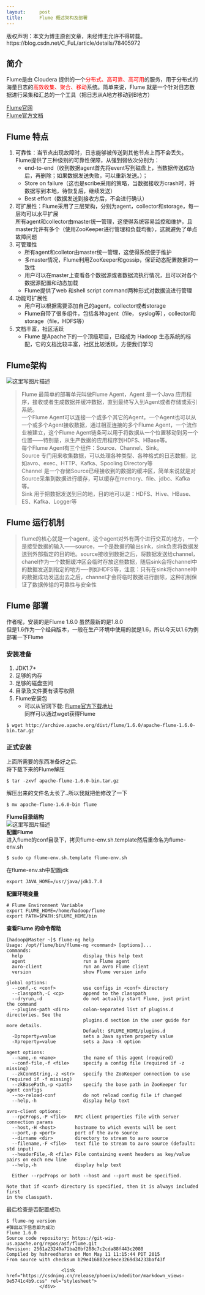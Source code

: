 ```yaml
---
layout:     post
title:      Flume 概述架构及部署
---
```

<div id="article_content" class="article_content clearfix csdn-tracking-statistics" data-pid="blog" data-mod="popu_307" data-dsm="post">
								<div class="article-copyright">
					版权声明：本文为博主原创文章，未经博主允许不得转载。					https://blog.csdn.net/C_FuL/article/details/78405972				</div>
								            <div id="content_views" class="markdown_views prism-atom-one-dark">
							<!-- flowchart 箭头图标 勿删 -->
							<svg xmlns="http://www.w3.org/2000/svg" style="display: none;"><path stroke-linecap="round" d="M5,0 0,2.5 5,5z" id="raphael-marker-block" style="-webkit-tap-highlight-color: rgba(0, 0, 0, 0);"></path></svg>
							<h2 id="简介">简介</h2>

<p>Flume是由 Cloudera 提供的一个<font color="red">分布式、高可靠、高可用</font>的服务，用于分布式的海量日志的<font color="red">高效收集、聚合、移动</font>系统。简单来说，Flume 就是一个针对日志数据进行采集和汇总的一个工具（把日志从A地方移动到B地方）</p>

<p><a href="http://flume.apache.org/" rel="nofollow" target="_blank">Flume官网</a> <br>
<a href="http://flume.apache.org/FlumeUserGuide.html" rel="nofollow" target="_blank">Flume官方文档</a></p>



<h2 id="flume-特点">Flume 特点</h2>

<ol>
<li>可靠性：当节点出现故障时，日志能够被传送到其他节点上而不会丢失。Flume提供了三种级别的可靠性保障，从强到弱依次分别为： <br>
<ul><li>end-to-end（收到数据agent首先将event写到磁盘上，当数据传送成功后，再删除；如果数据发送失败，可以重新发送。）；</li>
<li>Store on failure（这也是scribe采用的策略，当数据接收方crash时，将数据写到本地，待恢复后，继续发送）</li>
<li>Best effort（数据发送到接收方后，不会进行确认）</li></ul></li>
<li>可扩展性：Flume采用了三层架构，分别为agent，collector和storage，每一层均可以水平扩展 <br>
所有agent和collector由master统一管理，这使得系统容易监控和维护，且master允许有多个（使用ZooKeeper进行管理和负载均衡），这就避免了单点故障问题</li>
<li>可管理性 <br>
<ul><li>所有agent和colletor由master统一管理，这使得系统便于维护</li>
<li>多master情况，Flume利用ZooKeeper和gossip，保证动态配置数据的一致性</li>
<li>用户可以在master上查看各个数据源或者数据流执行情况，且可以对各个数据源配置和动态加载</li>
<li>Flume提供了web 和shell script command两种形式对数据流进行管理</li></ul></li>
<li>功能可扩展性 <br>
<ul><li>用户可以根据需要添加自己的agent，collector或者storage</li>
<li>Flume自带了很多组件，包括各种agent（file， syslog等），collector和storage（file，HDFS等）</li></ul></li>
<li>文档丰富，社区活跃 <br>
<ul><li>Flume 是Apache下的一个顶级项目，已经成为 Hadoop 生态系统的标配，它的文档比较丰富，社区比较活跃，方便我们学习</li></ul></li>
</ol>



<h2 id="flume架构">Flume架构</h2>

<p><img src="https://img-blog.csdn.net/20171031171309814?watermark/2/text/aHR0cDovL2Jsb2cuY3Nkbi5uZXQvQ19GdUw=/font/5a6L5L2T/fontsize/400/fill/I0JBQkFCMA==/dissolve/70/gravity/SouthEast" alt="这里写图片描述" title=""></p>

<blockquote>
  <p>Flume 最简单的部署单元叫做Flume Agent，Agent 是一个Java 应用程序，接收或者生成数据并缓冲数据，直到最终写入到Agent或者存储或索引系统。 <br>
  一个Flume Agent可以连接一个或多个其它的Agent，一个Agent也可以从一个或多个Agent接收数据，通过相互连接的多个Flume Agent，一个流作业被建立，这个Flume Agent链条可以用于将数据从一个位置移动到另一个位置——特别是，从生产数据的应用程序到HDFS、HBase等。 <br>
  每个Flume Agent有三个组件：Source、Channel、Sink。 <br>
  Source 专门用来收集数据，可以处理各种类型、各种格式的日志数据，比如avro、exec、HTTP、Kafka、Spooling Directory等 <br>
  Channel 是一个存储Source已经接收到的数据的缓冲区，简单来说就是对Source采集到数据进行缓存，可以缓存在memory、file、jdbc、Kafka等。 <br>
  Sink 用于把数据发送到目的地，目的地可以是：HDFS、Hive、HBase、ES、Kafka、Logger等</p>
</blockquote>



<h2 id="flume-运行机制">Flume 运行机制</h2>

<blockquote>
  <p>flume的核心就是一个agent，这个agent对外有两个进行交互的地方，一个是接受数据的输入——source，一个是数据的输出sink，sink负责将数据发送到外部指定的目的地。source接收到数据之后，将数据发送给channel，chanel作为一个数据缓冲区会临时存放这些数据，随后sink会将channel中的数据发送到指定的地方—-例如HDFS等，注意：只有在sink将channel中的数据成功发送出去之后，channel才会将临时数据进行删除，这种机制保证了数据传输的可靠性与安全性</p>
</blockquote>



<h2 id="flume-部署">Flume 部署</h2>

<p>作者呢，安装的是Flume 1.6.0 虽然最新的是1.8.0 <br>
但是1.6作为一个经典版本，一般在生产环境中使用的就是1.6，所以今天以1.6为例 部署一下Flume</p>



<h3 id="安装准备">安装准备</h3>

<ol>
<li>JDK1.7+</li>
<li>足够的内存</li>
<li>足够的磁盘空间</li>
<li>目录及文件要有读写权限</li>
<li>Flume安装包 <br>
<ul><li>可以从官网下载: <a href="http://archive.apache.org/dist/flume/" rel="nofollow" target="_blank">Flume官方下载地址</a> <br>
同样可以通过wget获得Flume</li></ul></li>
</ol>



<pre class="prettyprint"><code class=" hljs avrasm">$ wget http://archive<span class="hljs-preprocessor">.apache</span><span class="hljs-preprocessor">.org</span>/dist/flume/<span class="hljs-number">1.6</span><span class="hljs-number">.0</span>/apache-flume-<span class="hljs-number">1.6</span><span class="hljs-number">.0</span>-bin<span class="hljs-preprocessor">.tar</span><span class="hljs-preprocessor">.gz</span></code></pre>



<h3 id="正式安装">正式安装</h3>

<p>上面所需要的东西准备好之后. <br>
将下载下来的Flume解压</p>



<pre class="prettyprint"><code class=" hljs lasso">$ tar <span class="hljs-attribute">-zxvf</span> apache<span class="hljs-attribute">-flume</span><span class="hljs-subst">-</span><span class="hljs-number">1.6</span><span class="hljs-number">.0</span><span class="hljs-attribute">-bin</span><span class="hljs-built_in">.</span>tar<span class="hljs-built_in">.</span>gz</code></pre>

<p>解压出来的文件名太长了..所以我就把他修改了一下</p>



<pre class="prettyprint"><code class=" hljs lasso">$ mv apache<span class="hljs-attribute">-flume</span><span class="hljs-subst">-</span><span class="hljs-number">1.6</span><span class="hljs-number">.0</span><span class="hljs-attribute">-bin</span> flume</code></pre>

<p><strong>Flume目录结构</strong> <br>
<img src="https://img-blog.csdn.net/20171031173149835?watermark/2/text/aHR0cDovL2Jsb2cuY3Nkbi5uZXQvQ19GdUw=/font/5a6L5L2T/fontsize/400/fill/I0JBQkFCMA==/dissolve/70/gravity/SouthEast" alt="这里写图片描述" title=""> <br>
<strong>配置Flume</strong> <br>
进入flume的conf目录下，拷贝flume-env.sh.template然后重命名为flume-env.sh</p>



<pre class="prettyprint"><code class=" hljs avrasm">$ sudo <span class="hljs-keyword">cp</span> flume-env<span class="hljs-preprocessor">.sh</span><span class="hljs-preprocessor">.template</span> flume-env<span class="hljs-preprocessor">.sh</span></code></pre>

<p>在flume-env.sh中配置jdk</p>



<pre class="prettyprint"><code class=" hljs bash"><span class="hljs-keyword">export</span> JAVA_HOME=/usr/java/jdk1.<span class="hljs-number">7.0</span></code></pre>

<p><strong>配置环境变量</strong></p>



<pre class="prettyprint"><code class=" hljs bash"><span class="hljs-comment"># Flume Environment Variable</span>
<span class="hljs-keyword">export</span> FLUME_HOME=/home/hadoop/flume
<span class="hljs-keyword">export</span> PATH=<span class="hljs-variable">$PATH</span>:<span class="hljs-variable">$FLUME_HOME</span>/bin</code></pre>

<p><strong>查看Flume 的命令帮助</strong></p>

<pre class="prettyprint"><code class=" hljs haml">[hadoop@Master ~]$ flume-ng help
Usage: /opt/flume/bin/flume-ng &lt;command&gt; [options]...
commands:
  help                      display this help text
  agent                     run a Flume agent
  avro-client               run an avro Flume client
  version                   show Flume version info

global options:
  -<span class="ruby">-conf,-c &lt;conf&gt;          use configs <span class="hljs-keyword">in</span> &lt;conf&gt; directory
</span>  -<span class="ruby">-classpath,-<span class="hljs-constant">C</span> &lt;cp&gt;       append to the classpath
</span>  -<span class="ruby">-dryrun,-d               <span class="hljs-keyword">do</span> <span class="hljs-keyword">not</span> actually start <span class="hljs-constant">Flume</span>, just print the command
</span>  -<span class="ruby">-plugins-path &lt;dirs&gt;     colon-separated list of plugins.d directories. <span class="hljs-constant">See</span> the
</span>                            plugins.d section in the user guide for more details.
                            Default: $FLUME_HOME/plugins.d
  -<span class="ruby"><span class="hljs-constant">Dproperty</span>=value          sets a <span class="hljs-constant">Java</span> system property value
</span>  -<span class="ruby"><span class="hljs-constant">Xproperty</span>=value          sets a <span class="hljs-constant">Java</span> -<span class="hljs-constant">X</span> option
</span>
agent options:
  -<span class="ruby">-name,-n &lt;name&gt;          the name of this agent (required)
</span>  -<span class="ruby">-conf-file,-f &lt;file&gt;     specify a config file (required <span class="hljs-keyword">if</span> -z missing)
</span>  -<span class="ruby">-zkConnString,-z &lt;str&gt;   specify the <span class="hljs-constant">ZooKeeper</span> connection to use (required <span class="hljs-keyword">if</span> -f missing)
</span>  -<span class="ruby">-zkBasePath,-p &lt;path&gt;    specify the base path <span class="hljs-keyword">in</span> <span class="hljs-constant">ZooKeeper</span> <span class="hljs-keyword">for</span> agent configs
</span>  -<span class="ruby">-no-reload-conf          <span class="hljs-keyword">do</span> <span class="hljs-keyword">not</span> reload config file <span class="hljs-keyword">if</span> changed
</span>  -<span class="ruby">-help,-h                 display help text
</span>
avro-client options:
  -<span class="ruby">-rpcProps,-<span class="hljs-constant">P</span> &lt;file&gt;   <span class="hljs-constant">RPC</span> client properties file with server connection params
</span>  -<span class="ruby">-host,-<span class="hljs-constant">H</span> &lt;host&gt;       hostname to which events will be sent
</span>  -<span class="ruby">-port,-p &lt;port&gt;       port of the avro source
</span>  -<span class="ruby">-dirname &lt;dir&gt;        directory to stream to avro source
</span>  -<span class="ruby">-filename,-<span class="hljs-constant">F</span> &lt;file&gt;   text file to stream to avro source (<span class="hljs-function">default: </span>std input)
</span>  -<span class="ruby">-headerFile,-<span class="hljs-constant">R</span> &lt;file&gt; <span class="hljs-constant">File</span> containing event headers as key/value pairs on each new line
</span>  -<span class="ruby">-help,-h              display help text
</span>
  Either --rpcProps or both --host and --port must be specified.

Note that if &lt;conf&gt; directory is specified, then it is always included first
in the classpath.</code></pre>

<p>最后检查是否配置成功.</p>



<pre class="prettyprint"><code class=" hljs livecodeserver">$ flume-ng <span class="hljs-built_in">version</span>
<span class="hljs-comment">#弹出以下信息即为成功</span>
Flume <span class="hljs-number">1.6</span><span class="hljs-number">.0</span>
Source code repository: <span class="hljs-keyword">https</span>://git-wip-us.apache.org/repos/asf/flume.git
Revision: <span class="hljs-number">2561</span>a23240a71ba20bf288c7c2cda88f443c2080
Compiled <span class="hljs-keyword">by</span> hshreedharan <span class="hljs-command"><span class="hljs-keyword">on</span> <span class="hljs-title">Mon</span> <span class="hljs-title">May</span> <span class="hljs-title">11</span> <span class="hljs-title">11</span>:<span class="hljs-title">15</span>:<span class="hljs-title">44</span> <span class="hljs-title">PDT</span> <span class="hljs-title">2015</span></span>
From source <span class="hljs-operator">with</span> checksum b29e416802ce9ece3269d34233baf43f</code></pre>            </div>
						<link href="https://csdnimg.cn/release/phoenix/mdeditor/markdown_views-9e5741c4b9.css" rel="stylesheet">
                </div>